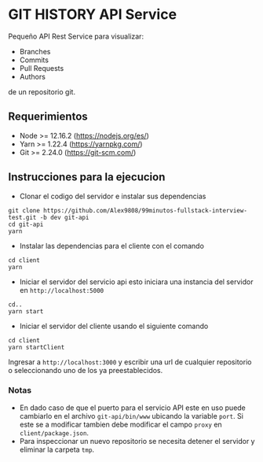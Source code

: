 # GIT HISTORY API Service
Pequeño API Rest Service para visualizar: 
* Branches
* Commits
* Pull Requests
* Authors

de un repositorio git.

## Requerimientos
* Node >= 12.16.2 (https://nodejs.org/es/)
* Yarn >= 1.22.4 (https://yarnpkg.com/)
* Git >= 2.24.0 (https://git-scm.com/)

## Instrucciones para la ejecucion
* Clonar el codigo del servidor e instalar sus dependencias
````
git clone https://github.com/Alex9808/99minutos-fullstack-interview-test.git -b dev git-api
cd git-api
yarn
````
* Instalar las dependencias para el cliente con el comando 
````
cd client
yarn
````
* Iniciar el servidor del servicio api esto iniciara una instancia del servidor en ``http://localhost:5000``
````
cd..
yarn start
````
* Iniciar el servidor del cliente usando el siguiente comando
````
cd client
yarn startClient 
````
Ingresar a ``http://localhost:3000`` y escribir una url de cualquier repositorio o seleccionando uno de los ya preestablecidos.

### Notas
* En dado caso de que el puerto para el servicio API este en uso puede cambiarlo en el archivo ``git-api/bin/www`` ubicando la variable ``port``. Si este se a modificar tambien debe modificar el campo ``proxy`` en ``client/package.json``.
* Para inspeccionar un nuevo repositorio se necesita detener el servidor y eliminar la carpeta ``tmp``.
 